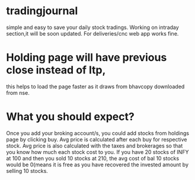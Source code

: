 # tradingjournal
simple and easy to save your daily stock tradings.
Working on intraday section,it will be soon updated.
For deliveries/cnc web app works fine.

# Holding page will have previous close instead of ltp,
this helps to load the page faster as it draws from bhavcopy downloaded from nse.

# What you should expect?
Once you add your broking account/s, you could add stocks from holdings page by clicking buy.
Avg price is calculated after each buy for respective stock.
Avg price is also calculated with the taxes and brokerages so that you know how much each stock cost to you.
If you have 20 stocks of INFY at 100 and then you sold 10 stocks at 210, the avg cost of bal 10 stocks would be 0(means it is free as you have recovered the invested amount by selling 10 stocks.

